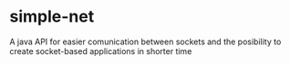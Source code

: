 # simple-net
A java API for easier comunication between sockets and the posibility to create socket-based applications in shorter time
